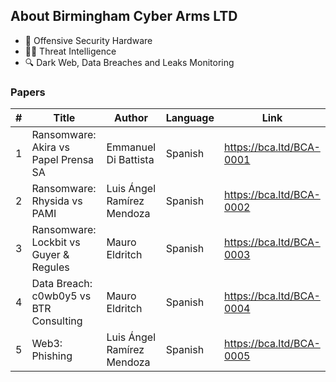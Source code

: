 ## About Birmingham Cyber Arms LTD

- 🦾 Offensive Security Hardware 
- 🕵️‍♂️ Threat Intelligence 
- 🔍 Dark Web, Data Breaches and Leaks Monitoring 

### Papers
|#| Title | Author | Language | Link |
|---|---|---|---|---|
| 1 | Ransomware: Akira vs Papel Prensa SA | Emmanuel Di Battista | Spanish | https://bca.ltd/BCA-0001 |
| 2 | Ransomware: Rhysida vs PAMI | Luis Ángel Ramírez Mendoza | Spanish | https://bca.ltd/BCA-0002 |
| 3 | Ransomware: Lockbit vs Guyer & Regules | Mauro Eldritch | Spanish | https://bca.ltd/BCA-0003 |
| 4 | Data Breach: c0wb0y5 vs BTR Consulting | Mauro Eldritch | Spanish | https://bca.ltd/BCA-0004 |
| 5 | Web3: Phishing | Luis Ángel Ramírez Mendoza | Spanish | https://bca.ltd/BCA-0005 |
